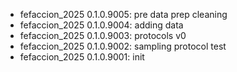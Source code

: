 -   fefaccion_2025 0.1.0.9005: pre data prep cleaning
-   fefaccion_2025 0.1.0.9004: adding data
-   fefaccion_2025 0.1.0.9003: protocols v0
-   fefaccion_2025 0.1.0.9002: sampling protocol test
-   fefaccion_2025 0.1.0.9001: init

